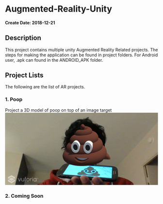 # Augmented-Reality-Unity

#### Create Date: 2018-12-21

## Description
This project contains multiple unity Augmented Reality Related projects. The steps for making the application can be found in project folders. For Android user, .apk can found in the ANDROID_APK folder.

## Project Lists
The following are the list of AR projects.

### 1. Poop
Project a 3D model of poop on top of an image target
![](Poop/images/3Dpoop.JPG)

### 2. Coming Soon

